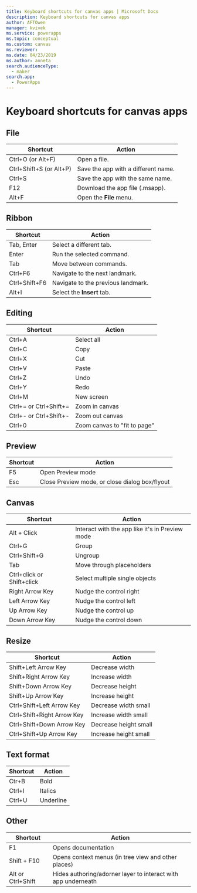 ```yaml
---
title: Keyboard shortcuts for canvas apps | Microsoft Docs
description: Keyboard shortcuts for canvas apps
author: AFTOwen
manager: kvivek
ms.service: powerapps
ms.topic: conceptual
ms.custom: canvas
ms.reviewer: 
ms.date: 04/23/2019
ms.author: anneta
search.audienceType: 
  - maker
search.app: 
  - PowerApps
---
```

# Keyboard shortcuts for canvas apps

## File

| Shortcut                | Action                     |
|-------------------------|----------------------------|
| Ctrl+O (or Alt+F)       | Open a file.                  |
| Ctrl+Shift+S (or Alt+P) | Save the app with a different name.                    |
| Ctrl+S                  | Save the app with the same name.                       |
| F12                     | Download the app file (.msapp). |
| Alt+F                   | Open the **File** menu.             |

## Ribbon

| Shortcut      | Action                            |
|---------------|-----------------------------------|
| Tab, Enter    | Select a different tab.      |
| Enter         | Run the selected command. |
| Tab           | Move between commands.      |
| Ctrl+F6       | Navigate to the next landmark.         |
| Ctrl+Shift+F6 | Navigate to the previous landmark.     |
| Alt+I         | Select the **Insert** tab.                  |

## Editing

| Shortcut               | Action                       |
|------------------------|------------------------------|
| Ctrl+A                 | Select all                   |
| Ctrl+C                 | Copy                         |
| Ctrl+X                 | Cut                          |
| Ctrl+V                 | Paste                        |
| Ctrl+Z                 | Undo                         |
| Ctrl+Y                 | Redo                         |
| Ctrl+M                 | New screen                   |
| Ctrl+= or Ctrl+Shift+= | Zoom in canvas               |
| Ctrl+- or Ctrl+Shift+- | Zoom out canvas              |
| Ctrl+0                 | Zoom canvas to "fit to page" |

## Preview

| Shortcut | Action                              |
|----------|-------------------------------------|
| F5       | Open Preview mode                       |
| Esc      | Close Preview mode, or close dialog box/flyout |

## Canvas

| Shortcut                   | Action                                          |
|----------------------------|-------------------------------------------------|
| Alt + Click                | Interact with the app like it's in Preview mode |
| Ctrl+G                     | Group                                           |
| Ctrl+Shift+G               | Ungroup                                         |
| Tab                        | Move through placeholders                       |
| Ctrl+click or  Shift+click | Select multiple single objects                  |
| Right Arrow Key            | Nudge the control right                         |
| Left Arrow Key             | Nudge the control left                          |
| Up Arrow Key               | Nudge the control up                            |
| Down Arrow Key             | Nudge the control down                          |

## Resize

| Shortcut                   | Action                |
|----------------------------|-----------------------|
| Shift+Left Arrow Key       | Decrease width        |
| Shift+Right Arrow Key      | Increase width        |
| Shift+Down Arrow Key       | Decrease height       |
| Shift+Up Arrow Key         | Increase height       |
| Ctrl+Shift+Left Arrow Key  | Decrease width small  |
| Ctrl+Shift+Right Arrow Key | Increase width small  |
| Ctrl+Shift+Down Arrow Key  | Decrease height small |
| Ctrl+Shift+Up Arrow Key    | Increase height small |

## Text format

| Shortcut | Action    |
|----------|-----------|
| Ctr+B    | Bold      |
| Ctrl+I   | Italics   |
| Ctrl+U   | Underline |

## Other

| Shortcut          | Action                                                        |
|-------------------|---------------------------------------------------------------|
| F1                | Opens documentation                                           |
| Shift + F10       | Opens context menus (in tree view and other places)           |
| Alt or Ctrl+Shift | Hides authoring/adorner layer to interact with app underneath |